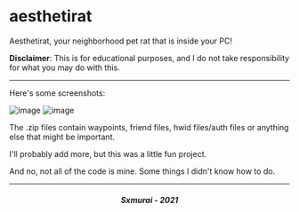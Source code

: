 # aesthetirat
Aesthetirat, your neighborhood pet rat that is inside your PC!

**Disclaimer**: This is for educational purposes, and I do not take responsibility for what you may do with this.

---

Here's some screenshots:

![image](https://user-images.githubusercontent.com/57580886/143810596-01d5bcfb-e951-44b4-9bb7-6117fd546c02.png)
![image](https://user-images.githubusercontent.com/57580886/143810621-7f13662b-9e4d-4a86-a1df-9b2f12424264.png)

The .zip files contain waypoints, friend files, hwid files/auth files or anything else that might be important.

I'll probably add more, but this was a little fun project.

And no, not all of the code is mine. Some things I didn't know how to do.

---

<h5 align="center">Sxmurai - 2021</h5>
